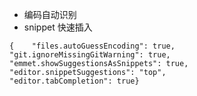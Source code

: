 * 编码自动识别
* snippet 快速插入
``` 
{    "files.autoGuessEncoding": true, 
"git.ignoreMissingGitWarning": true, 
"emmet.showSuggestionsAsSnippets": true, 
"editor.snippetSuggestions": "top", 
"editor.tabCompletion": true}
```
